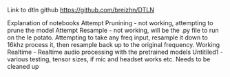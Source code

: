 Link to dtln github
https://github.com/breizhn/DTLN

Explanation of notebooks
Attempt Prunining - not working, attempting to prune the model
Attempt Resample - not working, will be the .py file to run on the le potato. Attempting to take any freq input, resample it down to 16khz process it, then resample back up to the original frequency.
Working Realtime - Realtime audio processing with the pretrained models
Untitiled1 - various testing, tensor sizes, if mic and headset works etc. Needs to be cleaned up
